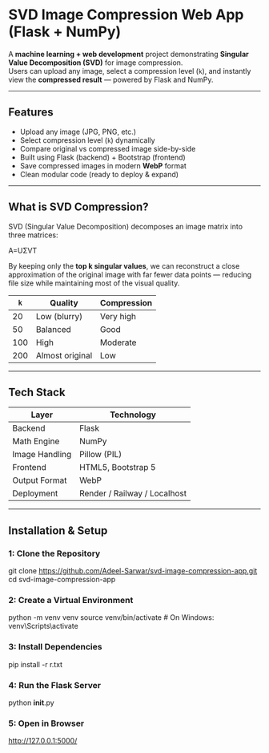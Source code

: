 # SVD Image Compression Web App (Flask + NumPy)

A **machine learning + web development** project demonstrating **Singular Value Decomposition (SVD)** for image compression.  
Users can upload any image, select a compression level (`k`), and instantly view the **compressed result** — powered by Flask and NumPy.

---

## Features

- Upload any image (JPG, PNG, etc.)
- Select compression level (`k`) dynamically
- Compare original vs compressed image side-by-side
- Built using Flask (backend) + Bootstrap (frontend)
- Save compressed images in modern **WebP** format
- Clean modular code (ready to deploy & expand)

---

## What is SVD Compression?

SVD (Singular Value Decomposition) decomposes an image matrix into three matrices:

A=UΣVT

By keeping only the **top k singular values**, we can reconstruct a close approximation of the original image with far fewer data points — reducing file size while maintaining most of the visual quality.

| `k` | Quality | Compression | 
|-----|----------|--------------|
| 20 | Low (blurry) | Very high |
| 50 | Balanced | Good |
| 100 | High | Moderate |
| 200 | Almost original | Low |

---

## Tech Stack

| Layer | Technology |
|-------|-------------|
| Backend | Flask |
| Math Engine | NumPy |
| Image Handling | Pillow (PIL) |
| Frontend | HTML5, Bootstrap 5 |
| Output Format | WebP |
| Deployment | Render / Railway / Localhost |

---

## Installation & Setup

### 1: Clone the Repository
git clone https://github.com/Adeel-Sarwar/svd-image-compression-app.git
cd svd-image-compression-app

### 2: Create a Virtual Environment
python -m venv venv
source venv/bin/activate   # On Windows: venv\Scripts\activate

### 3: Install Dependencies
pip install -r r.txt

### 4: Run the Flask Server
python __init__.py

### 5: Open in Browser
http://127.0.0.1:5000/
